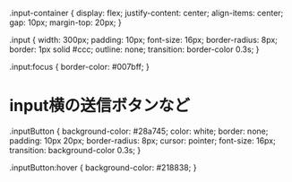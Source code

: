 .input-container {
  display: flex;
  justify-content: center;
  align-items: center;
  gap: 10px;
  margin-top: 20px;
}

.input {
  width: 300px;
  padding: 10px;
  font-size: 16px;
  border-radius: 8px;
  border: 1px solid #ccc;
  outline: none;
  transition: border-color 0.3s;
}

.input:focus {
  border-color: #007bff;
}

# input横の送信ボタンなど
.inputButton {
  background-color: #28a745;
  color: white;
  border: none;
  padding: 10px 20px;
  border-radius: 8px;
  cursor: pointer;
  font-size: 16px;
  transition: background-color 0.3s;
}

.inputButton:hover {
  background-color: #218838;
}
